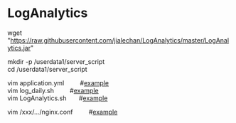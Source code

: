 # LogAnalytics

wget "https://raw.githubusercontent.com/jialechan/LogAnalytics/master/LogAnalytics.jar"    

mkdir -p /userdata1/server_script   
cd /userdata1/server_script   

vim application.yml &ensp;&ensp;&ensp;&ensp; #[example](https://gist.github.com/jialechan/7b545757ea70358d5e77770a5893ce3a)   
vim log_daily.sh &ensp;&ensp;&ensp;&ensp; #[example](https://gist.github.com/ae96910add7a9a13c9e0d314071ba5a7)   
vim LogAnalytics.sh&ensp;&ensp;&ensp;&ensp;#[example](https://gist.github.com/c7fe0ac9da371e8fe285ee759e582d53)   

vim /xxx/.../nginx.conf &ensp;&ensp;&ensp;&ensp; #[example](https://gist.github.com/9d4b42d55a0321683d2c651d5dda0c37)   
